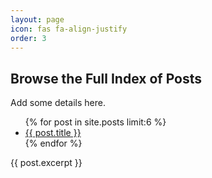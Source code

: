```yaml
---
layout: page
icon: fas fa-align-justify
order: 3
---
```



<h2 data-toc-skip>Browse the Full Index of Posts</h2>

Add some details here.


<ul>
  {% for post in site.posts limit:6 %}
    <li>
      <a href="{{ post.url }}">{{ post.title }}</a>
    </li>
  {% endfor %}
</ul>

{{ post.excerpt }}




